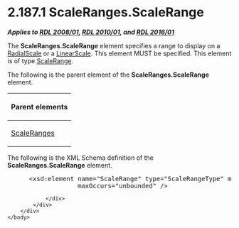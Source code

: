 <html dir="LTR" xmlns:mshelp="http://msdn.microsoft.com/mshelp" xmlns:ddue="http://ddue.schemas.microsoft.com/authoring/2003/5" xmlns:xlink="http://www.w3.org/1999/xlink" xmlns:tool="http://www.microsoft.com/tooltip">
    <head>
        <meta http-equiv="Content-Type" content="text/html; CHARSET=utf-8"></meta>
        <meta name="save" content="history"></meta>
        <title>2.187.1 ScaleRanges.ScaleRange</title>
        <xml>
            <mshelp:toctitle title="2.187.1 ScaleRanges.ScaleRange"></mshelp:toctitle>
            <mshelp:rltitle title="[MS-RDL]: ScaleRanges.ScaleRange"></mshelp:rltitle>
            <mshelp:keyword index="A" term="978cd745-caf2-451e-b0da-31b6418b4461"></mshelp:keyword>
            <mshelp:attr name="DCSext.ContentType" value="open specification"></mshelp:attr>
            <mshelp:attr name="AssetID" value="978cd745-caf2-451e-b0da-31b6418b4461"></mshelp:attr>
            <mshelp:attr name="TopicType" value="kbRef"></mshelp:attr>
            <mshelp:attr name="DCSext.Title" value="[MS-RDL]: ScaleRanges.ScaleRange" />
        </xml>
    </head>
    <body>
        <div id="header">
            <h1 class="heading">2.187.1 ScaleRanges.ScaleRange</h1>
        </div>
        <div id="mainSection">
            <div id="mainBody">
                <div id="allHistory" class="saveHistory"></div>
                <div id="sectionSection0" class="section" name="collapseableSection">
                    

<p><b><i>Applies to </i></b><a href="1e855f94-4617-47e4-b89e-0856c6cb420f.md"><b><i>RDL 2008/01</i></b></a><b><i>,
</i></b><a href="3428e690-a348-4ec7-8a6a-8efb42d2cdee.md"><b><i>RDL 2010/01</i></b></a><b><i>,
and </i></b><a href="52ce3983-2bfc-4e72-9359-42aaf5fe4509.md"><b><i>RDL 2016/01</i></b></a></p>

<p>The <b>ScaleRanges.ScaleRange</b> element specifies a range
to display on a <a href="86468d9f-c561-4b50-a689-5dfccfde8495.md">RadialScale</a>
or a <a href="744f8b40-7ad5-4652-94a1-76ae5df59389.md">LinearScale</a>. This
element MUST be specified. This element is of type <a href="56ed5aad-f1b1-4463-a987-8f02cea49950.md">ScaleRange</a>.</p>

<p>The following is the parent element of the <b>ScaleRanges.ScaleRange</b>
element.</p>

<table>
 <thead>
  <tr>
   <th>
   <p>Parent elements</p>
   </th>
  </tr>
 </thead>
 <tr>
  <td>
  <p><a href="7d058525-b290-415e-8635-97e1ca2cbe32.md">ScaleRanges</a></p>
  </td>
 </tr>
</table>

<p>The following is the XML Schema definition of the <b>ScaleRanges.ScaleRange</b>
element.</p>

<dl>
<dd>
<div><pre> &lt;xsd:element name=&quot;ScaleRange&quot; type=&quot;ScaleRangeType&quot; minOccurs=&quot;1&quot; 
              maxOccurs=&quot;unbounded&quot; /&gt;
</pre></div>
</dd></dl>


                </div>
            </div>
        </div>
    </body>
</html>